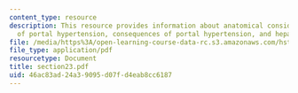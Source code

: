```yaml
---
content_type: resource
description: This resource provides information about anatomical considerations, mechanism
  of portal hypertension, consequences of portal hypertension, and hepatic encephalopathy.
file: /media/https%3A/open-learning-course-data-rc.s3.amazonaws.com/hst-121-gastroenterology-fall-2005/46ac83ad24a39095d07fd4eab8cc6187_section23.pdf
file_type: application/pdf
resourcetype: Document
title: section23.pdf
uid: 46ac83ad-24a3-9095-d07f-d4eab8cc6187
---
```

